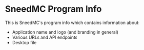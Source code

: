 # SneedMC Program Info

This is SneedMC's program info which contains information about:
- Application name and logo (and branding in general)
- Various URLs and API endpoints
- Desktop file
